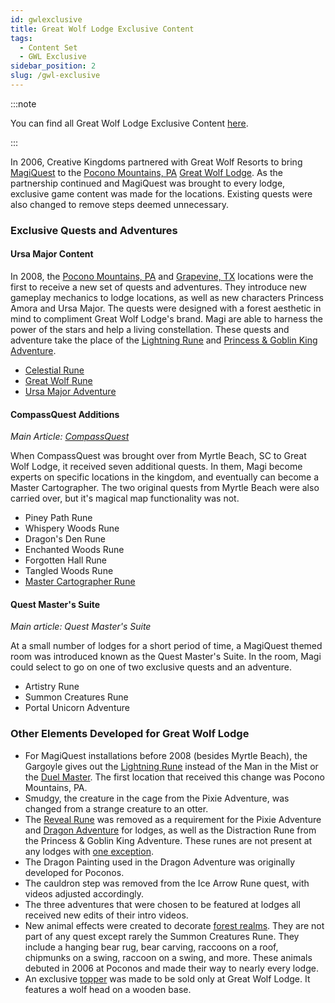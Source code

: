 ```yaml
---
id: gwlexclusive
title: Great Wolf Lodge Exclusive Content
tags:
  - Content Set
  - GWL Exclusive
sidebar_position: 2
slug: /gwl-exclusive
---
```


:::note

You can find all Great Wolf Lodge Exclusive Content [here](https://magiquest.wiki/tags/gwl-exclusive).

:::

In 2006, Creative Kingdoms partnered with Great Wolf Resorts to bring [MagiQuest](docs\Info_About_MagiQuest\index.mdx) to the [Pocono Mountains, PA](docs\Home.mdx) [Great Wolf Lodge](docs\Home.mdx). As the partnership continued and MagiQuest was brought to every lodge, exclusive game content was made for the locations. Existing quests were also changed to remove steps deemed unnecessary.

### Exclusive Quests and Adventures

#### Ursa Major Content

In 2008, the [Pocono Mountains, PA](docs\Home.mdx) and [Grapevine, TX](docs\Home.mdx) locations were the first to receive a new set of quests and adventures. They introduce new gameplay mechanics to lodge locations, as well as new characters Princess Amora and Ursa Major. The quests were designed with a forest aesthetic in mind to compliment Great Wolf Lodge's brand. Magi are able to harness the power of the stars and help a living constellation. These quests and adventure take the place of the [Lightning Rune](docs\Quests\Lightning_Rune.md) and [Princess & Goblin King Adventure](docs\Adventures\Adventures_in_MagiQuest_Legacy\Princess_&_Goblin_King_Adventure.md).

  - [Celestial Rune](docs\Home.mdx)
  - [Great Wolf Rune](docs\Home.mdx)
  - [Ursa Major Adventure](docs\Adventures\Adventures_in_MagiQuest_Legacy\Ursa_Major_Adventure.md)

#### CompassQuest Additions

*Main Article: [CompassQuest](docs\Info_About_MagiQuest\Content_Sets\CompassQuest.md)*

When CompassQuest was brought over from Myrtle Beach, SC to Great Wolf Lodge, it received seven additional quests. In them, Magi become experts on specific locations in the kingdom, and eventually can become a Master Cartographer. The two original quests from Myrtle Beach were also carried over, but it's magical map functionality was not.

  - Piney Path Rune
  - Whispery Woods Rune
  - Dragon's Den Rune
  - Enchanted Woods Rune
  - Forgotten Hall Rune
  - Tangled Woods Rune
  - [Master Cartographer Rune](docs\Home.mdx)

#### Quest Master's Suite

*Main article: Quest Master's Suite*

At a small number of lodges for a short period of time, a MagiQuest themed room was introduced known as the Quest Master's Suite. In the room, Magi could select to go on one of two exclusive quests and an adventure.

  - Artistry Rune
  - Summon Creatures Rune
  - Portal Unicorn Adventure

### Other Elements Developed for Great Wolf Lodge

  - For MagiQuest installations before 2008 (besides Myrtle Beach), the Gargoyle gives out the [Lightning Rune](docs\Quests\Lightning_Rune.md) instead of the Man in the Mist or the [Duel Master](docs\Home.mdx). The first location that received this change was Pocono Mountains, PA.
  - Smudgy, the creature in the cage from the Pixie Adventure, was changed from a strange creature to an otter.
  - The [Reveal Rune](docs\Home.mdx) was removed as a requirement for the Pixie Adventure and [Dragon Adventure](docs\Adventures\Adventures_in_MagiQuest_Legacy\Dragon_Adventure.md) for lodges, as well as the Distraction Rune from the Princess & Goblin King Adventure. These runes are not present at any lodges with [one exception](docs\Home.mdx).
  - The Dragon Painting used in the Dragon Adventure was originally developed for Poconos.
  - The cauldron step was removed from the Ice Arrow Rune quest, with videos adjusted accordingly.
  - The three adventures that were chosen to be featured at lodges all received new edits of their intro videos.
  - New animal effects were created to decorate [forest realms](docs\Realm_Locations\index.mdx). They are not part of any quest except rarely the Summon Creatures Rune. They include a hanging bear rug, bear carving, raccoons on a roof, chipmunks on a swing, raccoon on a swing, and more. These animals debuted in 2006 at Poconos and made their way to nearly every lodge.
  - An exclusive [topper](docs\Info_About_MagiQuest\Game_Mechanics\Toppers.md) was made to be sold only at Great Wolf Lodge. It features a wolf head on a wooden base.